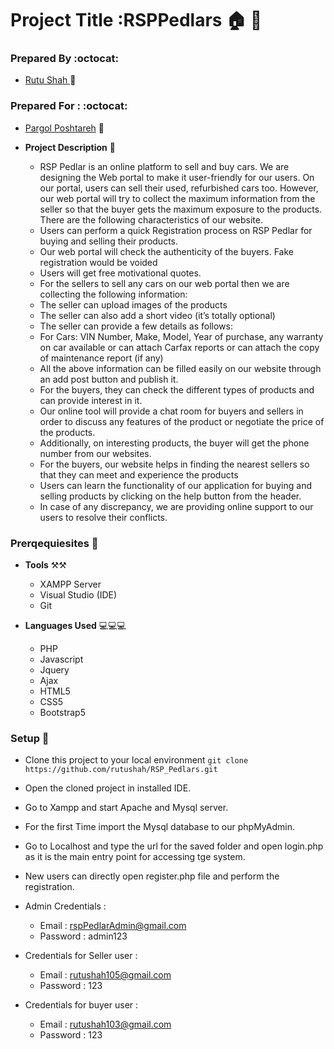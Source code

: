 # Project Title :RSPPedlars 🏠 🚗

### Prepared By :octocat:
- <a href = "https://github.com/rutushah" > Rutu Shah </a> 👧

### Prepared For : :octocat:
- [Pargol Poshtareh](#) :girl:

- **Project Description** 📖
  - RSP Pedlar is an online platform to sell and buy cars. We are designing the Web portal to make it user-friendly for our users. On our portal, users can sell their     used, refurbished cars too. However, our web portal will try to collect the maximum information from the seller so that the buyer gets the maximum exposure to the     products. There are the following characteristics of our website.
  - Users can perform a quick Registration process on RSP Pedlar for buying and selling their products.
  - Our web portal will check the authenticity of the buyers. Fake registration would be voided 
  - Users will get free motivational quotes.
  - For the sellers to sell any cars on our web portal then we are collecting the following information:
  - The seller can upload images of the products
  - The seller can also add a short video (it’s totally optional)
  - The seller can provide a few details as follows:
  -  For Cars: VIN Number, Make, Model, Year of purchase, any warranty on car available or can attach Carfax reports or can attach the copy of maintenance report (if         any)
  - All the above information can be filled easily on our website through an add post button and publish it.
  - For the buyers, they can check the different types of products and can provide interest in it. 
  - Our online tool will provide a chat room for buyers and sellers in order to discuss any features of the product or negotiate the price of the products. 
  - Additionally, on interesting products, the buyer will get the phone number from our websites. 
  - For the buyers, our website helps in finding the nearest sellers so that they can meet and experience the products
  - Users can learn the functionality of our application for buying and selling products by clicking on the help button from the header.
  - In case of any discrepancy, we are providing online support to our users to resolve their conflicts.


### Prerqequiesites 📖
- **Tools** ⚒️⚒️
  - XAMPP Server
  - Visual Studio (IDE)
  - Git
  
- **Languages Used** 💻💻💻
  - PHP 
  - Javascript
  - Jquery
  - Ajax
  - HTML5
  - CSS5
  - Bootstrap5

### Setup :notebook_with_decorative_cover:

  - Clone this project to your local environment
      `git clone https://github.com/rutushah/RSP_Pedlars.git`
  
  - Open the cloned project in installed IDE.
  - Go to Xampp and start Apache and Mysql server.
  - For the first Time import the Mysql database to our phpMyAdmin.
  - Go to Localhost and type the url for the saved folder and open login.php as it is the main entry point for accessing tge system.
  - New users can directly open register.php file and perform the registration.
  - Admin Credentials : 
    - Email : rspPedlarAdmin@gmail.com
    - Password : admin123
  - Credentials for Seller user :
    - Email : rutushah105@gmail.com
    - Password : 123
  - Credentials for buyer user : 
    - Email : rutushah103@gmail.com
    - Password : 123

